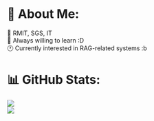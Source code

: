# 💫 About Me:


🏫 RMIT, SGS, IT<br>
🌱 Always willing to learn :D  
🕐 Currently interested in RAG-related systems :b


# 📊 GitHub Stats:
![](https://github-readme-streak-stats.herokuapp.com/?user=klenathan&theme=dark&hide_border=false&theme=tokyonight)<br/>
![](https://github-readme-stats.vercel.app/api/top-langs/?username=klenathan&hide_border=false&include_all_commits=true&count_private=true&layout=compact&hide=Jupyter%20Notebook&theme=tokyonight)




